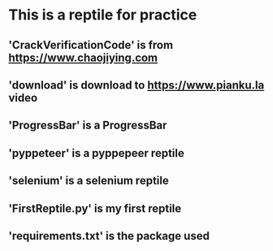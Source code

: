 # This is a reptile for practice

## 'CrackVerificationCode' is from <a href='https://www.chaojiying.com/'>https://www.chaojiying.com </a>

## 'download' is download to <a herf='https://www.pianku.la/'>https://www.pianku.la </a> video

## 'ProgressBar' is a ProgressBar

## 'pyppeteer' is a pyppepeer reptile

## 'selenium' is a selenium reptile

## 'FirstReptile.py' is my first reptile

## 'requirements.txt' is the package used



